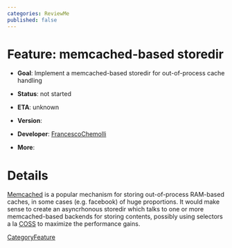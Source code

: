 ```yaml
---
categories: ReviewMe
published: false
---
```

# Feature: memcached-based storedir

  - **Goal**: Implement a memcached-based storedir for out-of-process
    cache handling

  - **Status**: not started

<!-- end list -->

  - **ETA**: unknown

  - **Version**:

  - **Developer**:
    [FrancescoChemolli](/FrancescoChemolli)

  - **More**:

# Details

[Memcached](http://www.danga.com/memcached/) is a popular mechanism for
storing out-of-process RAM-based caches, in some cases (e.g. facebook)
of huge proportions. It would make sense to create an asyncrhonous
storedir which talks to one or more memcached-based backends for storing
contents, possibly using selectors a la
[COSS](/Features/CyclicObjectStorageSystem)
to maximize the performance gains.

[CategoryFeature](/CategoryFeature)
